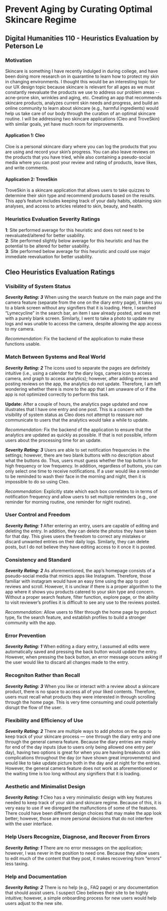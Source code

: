 # Prevent Aging by Curating Optimal Skincare Regime

## Digital Humanities 110 - Heuristics Evaluation by Peterson Le
### Motivation
Skincare is something I have recently indulged in during college, and have been doing more research on in quarantine to learn how to protect my skin in changing environments. I thought this would be an interesting topic for our UX design topic because skincare is relevant for all ages as we must constantly reevaluate the products we use to address our problem areas -- acne-prone skin, wrinkles and aging, etc. Creating an app that recommends skincare products, analyzes current skin needs and progress, and build an online community to learn about skincare (e.g., harmful ingredients) would help us take care of our body through the curation of an optimal skincare routine. I will be addressing two skincare applications (Cleo and TroveSkin) with similar goals, yet have much room for improvements. <br/>

#### Application 1: Cleo
Cloe is a personal skincare diary where you can log the products that you are using and record your skin’s progress. You can also leave reviews on the products that you have tried, while also containing a pseudo-social media where you can post your review and rating of products, leave likes, and write comments. <br/>

#### Application 2: TroveSkin
TroveSkin is a skincare application that allows users to take quizzes to determine their skin type and recommend products based on the results. This app’s feature includes keeping track of your daily habits, obtaining skin analyses, and access to articles related to skin, beauty, and health. <br/>

### Heuristics Evaluation Severity Ratings
**1**: Site performed average for this heuristic and does not need to be reevaluated/altered for better usability.<br/>
**2**: Site performed slightly below average for this heuristic and has the potential to be altered for better usability.<br/>
**3**: Site performed below average for this heuristic and could use major immediate reevaluation for better usability.<br/>

## Cleo Heuristics Evaluation Ratings
### Visibility of System Status
***Severity Rating: 3*** When using the search feature on the main page and the camera feature (separate from the one on the diary entry page), it takes you to a blank screen without any signifiers that it is loading. Here, I searched “Lymecycline” in the search bar, an item I saw already posted, and was met with a purely blank screen. Similarly, I went to take a photo to update my logs and was unable to access the camera, despite allowing the app access to my camera.<br/>

*Recommendation:* Fix the backend of the application to make these functions usable. <br/>

### Match Between Systems and Real World
***Severity Rating: 2*** The icons used to separate the pages are definitely intuitive (i.e., using a calendar for the diary logs, camera icon to access camera, and graph to access analytics); however, after adding entries and posting reviews on the app, the analytics do not update. Therefore, I am left wondering whether there is more to the app that I am unaware of or if the app is not optimized correctly to perform this task. <br/>

**Update:** After a couple of hours, the analytics page updated and now illustrates that I have one entry and one post. This is a concern with the visibility of system status as Cleo does not attempt to reassure nor communicate to users that the analytics would take a while to update. <br/>

*Recommendation:* Fix the backend of the application to ensure that the analytics are updated as quickly as possible. If that is not possible, inform users about the processing time for an update. <br/>

***Severity Rating: 3*** Users are able to set notification frequencies in the settings; however, there are two blank buttons with no description about what the buttons do. Thus, users must guess whether the top button is for high frequency or low frequency. In addition, regardless of buttons, you can only select one time to receive notifications. If a user would like a reminder to be reminded to wash their face in the morning and night, then it is impossible to do so using Cleo. <br/>

*Recommendation:* Explicitly state which each box correlates to in terms of notification frequency and allow users to set multiple reminders (e.g., one reminder for morning routine, one reminder for night routine). <br/>

### User Control and Freedom
***Severity Rating: 1*** After entering an entry, users are capable of editing and deleting the entry. In addition, they can delete the photos they have taken for that day. This gives users the freedom to correct any mistakes or discard unwanted entries on their daily logs. Similarly, they can delete posts, but I do not believe they have editing access to it once it is posted. <br/>

### Consistency and Standard
***Severity Rating: 2*** As aforementioned, the app’s homepage consists of a pseudo-social media that mimics apps like Instagram. Therefore, those familiar with instagram would have an easy time using the app to post reviews and scroll. However, it is unclear if there is a proper algorithm to the app where it shows you products catered to your skin type and concern. Without a proper search feature, filter function, explore page, or the ability to visit reviewer’s profiles it is difficult to see any use to the reviews posted. <br/>

*Recommendation:* Allow users to filter through the home page by product type, fix the search feature, and establish profiles to build a stronger community with the app.

### Error Prevention
***Severity Rating: 1*** When editing a diary entry, I assumed all edits were automatically saved and pressing the back button would update the entry. However, when pressing the back button, an error message occurs asking if the user would like to discard all changes made to the entry. <br/>

### Recogniton Rather than Recall 
***Severity Rating: 3*** When you like or interact with a review about a skincare product, there is no space to access all of your liked contents. Therefore, users must recall what products they were interested in through scrolling through the home page. This is very time consuming and could potentially disrupt the flow of the user. <br/>

### Flexibility and Efficiency of Use
***Severity Rating: 2*** There are multiple ways to add photos on the app to keep track of your skincare process —  one through the diary entry and one through the general camera feature. Because the diary entries are mainly for end of the day inputs (due to users only being allowed one entry per day), having two options is great for when you are having breakouts or skin complications throughout the day (or have shown great improvements) and would like to take update picture both in the day and at night for the entries. However, the general camera feature does not work as aforementioned or the waiting time is too long without any signifiers that it is loading. <br/>

### Aesthetic and Minimalist Design
***Severity Rating: 1*** Cleo has a very minimalistic design with key features needed to keep track of your skin and skincare regime. Because of this, it is very easy to use if we disregard the malfunctions of some of the features. There could have been different design choices that may make the app look better; however, those are more personal decisions that do not interfere with the user interface. <br/>

### Help Users Recognize, Diagnose, and Recover From Errors
***Severity Rating: 1*** There are no error messages on the application; however, I was never in the position to need one. Because they allow users to edit much of the content that they post, it makes recovering from “errors” less taxing. <br/>

### Help and Documentation
***Severity Rating: 2*** There is no help (e.g., FAQ page) or any documentation that should assist users. I suspect Cleo believes their site to be highly intuitive; however, a simple onboarding process for new users would help users adjust to the new site. <br/>











